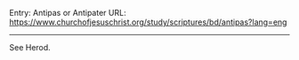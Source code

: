 Entry: Antipas or Antipater
URL: https://www.churchofjesuschrist.org/study/scriptures/bd/antipas?lang=eng

---

See Herod.
